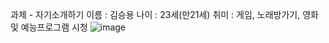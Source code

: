 과제 - 자기소개하기
 이름 : 김승용
 나이 : 23세(만21세)
 취미 : 게임, 노래방가기, 영화 및 예능프로그램 시청
![image](https://user-images.githubusercontent.com/112947465/188631076-91c8b4b0-6e8e-4a51-b567-d1d21bc57664.png)
